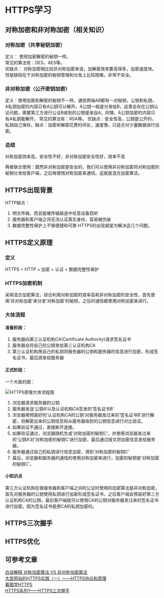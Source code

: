 # HTTPS学习

## 对称加密和非对称加密（相关知识）
### 对称加密（共享秘钥加密）   
定义： 使用加密解密的秘钥一样。  
常见的算法有：DES，AES等。  
优缺点： 对称加密相比较非对称加密来说，加解密效率要高得多，加密速度快。但是缺陷在于对称加密的秘钥管理和分发上比较困难，非常不安全。

### 非对称加密（公开密钥加密）  
定义：使用加密和解密的秘钥不一样。通信两端AB都有一对秘钥，公钥和私钥，A私钥加密的内容只有A公钥可以解开。A公钥一般是分发给B，这里会存在公钥认证问题，需要第三方进行公证B收到的公钥是来自A。同理，A公钥加密的内容只有A私钥能解开。
常见的算法有：RSA等。
优缺点：安全性高，公钥是公开的，私钥自己保存。缺点：加密和解密花费时间长，速度慢，只适合对少量数据进行加密。

### 总结
对称加密效率高，安全性不好，非对称加密安全性好，效率不高    

两者联合使用：既然非对称加密是安全的，我们可以使用非对称加密将对称加密的秘钥分发给客户端，之后再使用对称加密来通信。这就是混合加密算法。


## HTTPS出现背景
HTTP缺点：
1. 明文传输，而且能被传输路途中任意设备窃听
2. 服务器和客户端之间无法认证真实身份，容易被伪装
3. 数据完整性保护上不够便捷和可靠
HTTPS的出现就是为解决这几个问题。

## HTTPS定义原理
### 定义
HTTPS = HTTP + 加密 + 认证 + 数据完整性保护

### HTTPS加密机制
采用混合加密算法，综合利用对称加密的效率高和非对称加密的安全性，首先使用‘非对称加密’来分发‘对称加密’的秘钥，之后的通信都使用对称加密来进行。

### 大体流程

#### 准备阶段：  
1. 服务器向第三认证机构CA(Certificate Authority)请求签名证书
2. 服务器会将自己的公钥发给第三认证机构CA
3. 第三认证机构用自己的私钥将服务器的公钥和服务器的信息进行加密，形成签名证书，最后颁发给服务器

#### 正式阶段：  

一个大致的图：  

![HTTPS原理大体流程图](https://user-gold-cdn.xitu.io/2018/5/21/1638197d96d391ca?imageView2/0/w/1280/h/960/format/webp/ignore-error/1)

1. 浏览器请求服务器的公钥
2. 服务器发送‘公钥A’以及认证机构CA签发的‘签名证书B'
3. 浏览器用预装好的‘认证机构CA的公钥’对服务器发过来的‘签名证书B’进行解密，将解密出来的公钥信息和从服务器收到的公钥信息进行对比验证。
4. 如果验证不通过，直接断开连接。
5. 如果验证通过，浏览器随机生成‘对称加密的秘钥C’，并使用浏览器发过来的‘公钥A’对‘对称加密的秘钥C’进行加密，最后通过报文将加密信息发给服务器。
6. 服务器通过自己的私钥进行信息加密，得到‘对称加密的秘钥C’
7. 最后，浏览器和服务器的通信的使用对称加密来进行，加密的秘钥是‘对称加密的秘钥C’。

#### 小知识点
第三方认证机构在做服务器和客户端之间的公证时使用的加密算法是非对称加密，首先对服务器的公钥使用私钥进行加密形成签名证书，之后客户端会预装好第三方认证机构CA的公钥，最后客户端就可以使用CA的公钥对服务器发过来的签名证书进行加密。因为签名证书是用CA的私钥加密的。



## HTTPS三次握手

## HTTPS优化




## 可参考文章
[白话解释 对称加密算法 VS 非对称加密算法](https://segmentfault.com/a/1190000004461428)  
[大型网站的HTTPS实践（一）——HTTPS协议和原理](https://mp.weixin.qq.com/s/estsNq9lVrLhR__ShtX22Q)  
[看图学HTTPS](https://juejin.im/post/5b0274ac6fb9a07aaa118f49)  
[HTTPS系列1——HTTPS三次握手](https://www.zybuluo.com/blueGhost/note/805491)  
